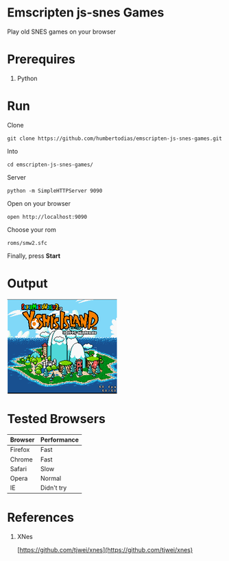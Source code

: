 # Emscripten js-snes Games

Play old SNES games on your browser

# Prerequires

1. Python

# Run

Clone

```
git clone https://github.com/humbertodias/emscripten-js-snes-games.git
```

Into 

```
cd emscripten-js-snes-games/
```

Server

```
python -m SimpleHTTPServer 9090
```

Open on your browser

```
open http://localhost:9090
```

Choose your rom

```
roms/smw2.sfc
```

Finally, press **Start**




# Output

![Preview](doc/preview.png)


# Tested Browsers

Browser | Performance |
------------- | -------------
Firefox | Fast
Chrome | Fast
Safari | Slow
Opera | Normal
IE | Didn't try


# References

1. XNes

	[https://github.com/tjwei/xnes](https://github.com/tjwei/xnes)